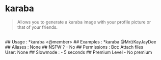 # karaba

> Allows you to generate a karaba image with your profile picture or that of your friends.

<br>
## Usage :
*karaba <@member>
## Examples :
*karaba @Mr¤KayJayDee
## Aliases :
None
## NSFW ?
- No
## Permissions :
Bot: Attach files
<br>
User: None
## Slowmode :
- 5 seconds
## Premium Level
- No premium